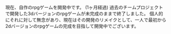 現在、自作のrpgゲームを開発中です。 (1ヶ月経過)
過去のチームプロジェクトで開発した3dバージョンのrpgゲームが未完成のままで終了しました。
個人的にそれに対して無念があり、現在はその開発のリメイクとして、一人で最初から2dバージョンのrpgゲームの完成を目指して開発中でございます。
